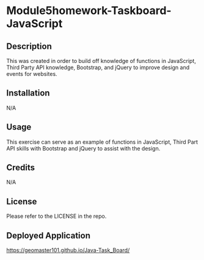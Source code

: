 # Module5homework-Taskboard-JavaScript

## Description

This was created in order to build off knowledge of functions in JavaScript, Third Party API knowledge, Bootstrap, and jQuery to improve design and events for websites.

## Installation

N/A

## Usage

This exercise can serve as an example of functions in JavaScript, Third Part API skills with Bootstrap and jQuery to assist with the design. 

## Credits

N/A

## License

Please refer to the LICENSE in the repo.

## Deployed Application
https://geomaster101.github.io/Java-Task_Board/